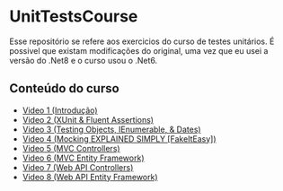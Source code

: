 <h1>UnitTestsCourse</h1>
Esse repositório se refere aos exercicios do curso de testes unitários.
É possivel que existam modificações do original, uma vez que eu usei a versão do .Net8 e o curso usou o .Net6.

<h2>Conteúdo do curso</h2>
<ul>
  <li><a href = "https://www.youtube.com/watch?v=aq3IbO0RwAQ&t=409s">Video 1 (Introdução)</a></li> 
  <li><a href = "https://www.youtube.com/watch?v=MJhQCMnRggs&list=PL82C6-O4XrHeyeJcI5xrywgpfbrqdkQd4&index=2">Video 2 (XUnit & Fluent Assertions)</a></li> 
  <li><a href = "https://www.youtube.com/watch?v=8UVrVynTZsg&list=PL82C6-O4XrHeyeJcI5xrywgpfbrqdkQd4&index=3">Video 3 (Testing Objects, IEnumerable, & Dates)</a></li> 
  <li><a href = "https://www.youtube.com/watch?v=GMYCNfDXQIk&list=PL82C6-O4XrHeyeJcI5xrywgpfbrqdkQd4&index=4">Video 4 (Mocking EXPLAINED SIMPLY [FakeItEasy])</a></li> 
  <li><a href = "https://www.youtube.com/watch?v=QnIwfFjBkTM&list=PL82C6-O4XrHeyeJcI5xrywgpfbrqdkQd4&index=5">Video 5 (MVC Controllers)</a></li> 
  <li><a href = "https://www.youtube.com/watch?v=AwQFxsdM1yA&list=PL82C6-O4XrHeyeJcI5xrywgpfbrqdkQd4&index=6">Video 6 (MVC Entity Framework)</a></li> 
  <li><a href = "https://www.youtube.com/watch?v=3BsESpxSzzw&list=PL82C6-O4XrHeyeJcI5xrywgpfbrqdkQd4&index=7">Video 7 (Web API Controllers)</a></li> 
  <li><a href = "https://www.youtube.com/watch?v=JV6u4xfyaM8&list=PL82C6-O4XrHeyeJcI5xrywgpfbrqdkQd4&index=8">Video 8 (Web API Entity Framework)</a></li> 
</ul>

